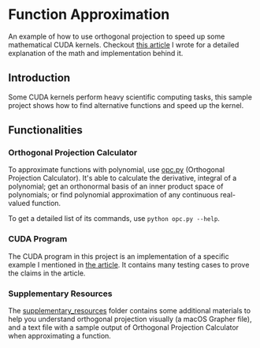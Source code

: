 # Function Approximation

An example of how to use orthogonal projection to speed up some mathematical CUDA kernels. Checkout [this article](http://shuyangsun.com/portfolio/orthogonal-projection-and-parallel-computing.htm) I wrote for a detailed explanation of the math and implementation behind it.

## Introduction

Some CUDA kernels perform heavy scientific computing tasks, this sample project shows how to find alternative functions and speed up the kernel.

## Functionalities

### Orthogonal Projection Calculator

To approximate functions with polynomial, use [opc.py](https://github.com/shuyangsun/Function-Approximation-on-CUDA/blob/master/opc.py) (Orthogonal Projection Calculator). It's able to calculate the derivative, integral of a polynomial; get an orthonormal basis of an inner product space of polynomials; or find polynomial approximation of any continuous  real-valued function.

To get a detailed list of its commands, use `python opc.py --help`.

### CUDA Program

The CUDA program in this project is an implementation of a specific example I mentioned in [the article](http://shuyangsun.com/portfolio/orthogonal-projection-and-parallel-computing.htm). It contains many testing cases to prove the claims in the article.

### Supplementary Resources

The [supplementary_resources](https://github.com/shuyangsun/Function-Approximation-on-CUDA/tree/master/supplementary_resources) folder contains some additional materials to help you understand orthogonal projection visually (a macOS Grapher file), and a text file with a sample output of Orthogonal Projection Calculator when approximating a function.

